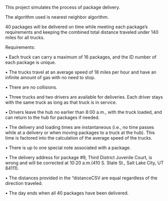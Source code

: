 This project simulates the process of package delivery. 

The algorithm used is nearest neighbor algorithm.

40 packages will be delivered on time while meeting each package’s requirements and keeping the combined total distance traveled under 140 miles for all trucks.

Requirements:

•  Each truck can carry a maximum of 16 packages, and the ID number of each package is unique.

•  The trucks travel at an average speed of 18 miles per hour and have an infinite amount of gas with no need to stop.

•  There are no collisions.

•  Three trucks and two drivers are available for deliveries. Each driver stays with the same truck as long as that truck is in service.

•  Drivers leave the hub no earlier than 8:00 a.m., with the truck loaded, and can return to the hub for packages if needed.

•  The delivery and loading times are instantaneous (i.e., no time passes while at a delivery or when moving packages to a truck at the hub). This time is factored into the calculation of the average speed of the trucks.

•  There is up to one special note associated with a package.

•  The delivery address for package #9, Third District Juvenile Court, is wrong and will be corrected at 10:20 a.m.(410 S. State St., Salt Lake City, UT 84111).

•  The distances provided in the “distanceCSV are equal regardless of the direction traveled.

•  The day ends when all 40 packages have been delivered.

